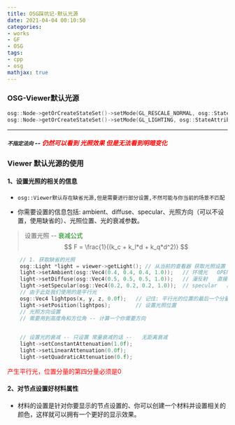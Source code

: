 ```yaml
---
title: OSG踩坑记-默认光源
date: 2021-04-04 00:10:50
categories: 
- works
- GF
- OSG
tags:
- cpp
- osg
mathjax: true
---
```


### OSG-Viewer默认光源

```C++
osg::Node->getOrCreateStateSet()->setMode(GL_RESCALE_NORMAL, osg::StateAttribute::ON);    // 法线随着模型大小变化而变化。
osg::Node->getOrCreateStateSet()->setMode(GL_LIGHTING, osg::StateAttribute::OFF | osg::StateAttribute::OVERRIDE); // 关闭节点光源 并遵从父节点的光照设置
```

---

##### `不指定法向` -- <font color=red>仍然可以看到 光照效果 但是无法看到明暗变化 </font> 

### Viewer 默认光源的使用

#### 1、设置光照的相关的信息 

- `osg::Viewer默认存在缺省光源,但是需要进行部分设置,不然可能与你当前的场景不匹配`

- 你需要设置的信息包括: ambient、diffuse、specular、光照方向（可以不设置，使用缺省的）、光照位置、光的衰减参数。

> 设置光照  -- <font color=Green>衰减公式</font>
> $$
> F = \frac{1}{(k_c + k_l*d + k_q*d^2)}
> $$
>

```C++ 
	// 1. 获取缺省的光照
	osg::Light *light = viewer->getLight(); // 从当前的查看器 获取光照设置 
	light->setAmbient(osg::Vec4(0.4, 0.4, 0.4, 1.0));   // 环境光   OPENGL的默认值是 osg::Vec3(0.2,0.2,0.2);
	light->setDiffuse(osg::Vec4(0.5, 0.5, 0.5, 1.0));   // 漫反射   直接来源于光源
	light->setSpecular(osg::Vec4(0.2, 0.2, 0.2, 1.0));  // specular   高光 此处给的很低  
	// 由于此处我们使用的是平行光
	osg::Vec4 lightpos(x, y, z, 0.0f);   // 记住: 平行光的位置的最后一个分量必须是 0 
	light->setPosition(lightpos);        // 设置光照位置 
	// 光照方向设置
	// 需要用到高度角和方位角 -- 计算一个你需要方向 
	

	// 设置光的衰减 -- 只设置 常量衰减的话 --   无距离衰减
	light->setConstantAttenuation(1.0f);
	light->setLinearAttenuation(0.0f);
	light->setQuadraticAttenuation(0.f);
```

<font color=red> 产生平行光，位置分量的第四分量必须是0 </font>

#### 2、对节点设置好材料属性

- 材料的设置是针对你要显示的节点设置的、你可以创建一个材料并设置相关的颜色，这样就可以拥有一个更好的显示效果。